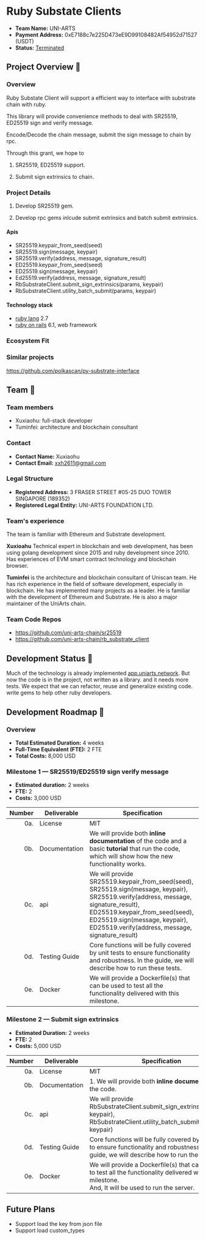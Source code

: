 # Ruby Substate Clients

* **Team Name:** UNI-ARTS
* **Payment Address:** 0xE7188c7e225D473eE9D99108482Af54952d71527 (USDT)
* **Status:** [Terminated](https://github.com/w3f/Grants-Program/pull/613#issuecomment-1122685293)

## Project Overview :page_facing_up:

### Overview

Ruby Substate Client will support a efficient way to interface with substrate chain with ruby.

This library will provide convenience methods to deal with SR25519, ED25519 sign and verify message.

Encode/Decode the chain message, submit the sign message to chain by rpc.

Through this grant, we hope to

1. SR25519, ED25519 support.

2. Submit sign extrinsics to chain.

### Project Details

1. Develop SR25519 gem.

2. Develop rpc gems inlcude submit extrinsics and batch submit extrinsics.

#### Apis

* SR25519.keypair_from_seed(seed)
* SR25519.sign(message, keypair)
* SR25519.verify(address, message, signature_result)
* ED25519.keypair_from_seed(seed)
* ED25519.sign(message, keypair)
* Ed25519.verify(address, message, signature_result)
* RbSubstrateClient.submit_sign_extrinsics(params, keypair)
* RbSubstrateClient.utility_batch_submit(params, keypair)

#### Technology stack

* [ruby lang](https://www.ruby-lang.org/) 2.7
* [ruby on rails](https://rubyonrails.org/) 6.1, web framework

### Ecosystem Fit

### Similar projects

<https://github.com/polkascan/py-substrate-interface>

## Team :busts_in_silhouette:

### Team members

* Xuxiaohu: full-stack developer
* Tuminfei: architecture and blockchain consultant

### Contact

* **Contact Name:** Xuxiaohu
* **Contact Email:** xxh2611@gmail.com

### Legal Structure

* **Registered Address:** 3 FRASER STREET #05-25 DUO TOWER SINGAPORE (189352)
* **Registered Legal Entity:** UNI-ARTS FOUNDATION LTD.

### Team's experience

The team is familiar with Ethereum and Substrate development.

**Xuxioahu** Technical expert in blockchain and web development,  has been using golang development since 2015 and ruby development since 2010. Has experiences of EVM smart contract technology and  blockchain browser.

**Tuminfei** is the architecture and blockchain consultant of Uniscan team. He has rich experience in the field of software development, especially in blockchain. He has implemented many projects as a leader. He is familiar with the development of Ethereum and Substrate. He is also a major maintainer of the UniArts chain.

### Team Code Repos

* <https://github.com/uni-arts-chain/sr25519>
* <https://github.com/uni-arts-chain/rb_substrate_client>

## Development Status :open_book:

Much of the technology is already implemented [app.uniarts.network](https://app.uniarts.network/). But now the code is in the project, not written as a library. and it needs more tests. We expect that we can refactor, reuse and generalize existing code. write gems to help other ruby developers.

## Development Roadmap :nut_and_bolt:

### Overview

* **Total Estimated Duration:** 4 weeks
* **Full-Time Equivalent (FTE):**  2 FTE
* **Total Costs:** 8,000 USD

### Milestone 1 — SR25519/ED25519 sign verify message

* **Estimated duration:** 2 weeks
* **FTE:**  2
* **Costs:** 3,000 USD

| Number | Deliverable | Specification |
| -----: | ----------- | ------------- |
| 0a. | License | MIT |
| 0b. | Documentation | We will provide both **inline documentation** of the code and a basic **tutorial** that run the code, which will show how the new functionality works. |
| 0c. | api | We will provide SR25519.keypair_from_seed(seed), SR25519.sign(message, keypair), SR25519.verify(address, message, signature_result), ED25519.keypair_from_seed(seed), ED25519.sign(message, keypair), ED25519.verify(address, message, signature_result)
| 0d. | Testing Guide | Core functions will be fully covered by unit tests to ensure functionality and robustness. In the guide, we will describe how to run these tests. |
| 0e. | Docker | We will provide a Dockerfile(s) that can be used to test all the functionality delivered with this milestone. |

### Milestone 2 — Submit sign extrinsics

* **Estimated Duration:** 2 weeks
* **FTE:**  2
* **Costs:** 5,000 USD

| Number | Deliverable           | Specification                                                |
| -----: | --------------------- | ------------------------------------------------------------ |
|    0a. | License               | MIT                                                          |
|    0b. | Documentation         | 1. We will provide both **inline documentation** of the code. |
|    0c. | api | We will provide RbSubstrateClient.submit_sign_extrinsics(params, keypair), RbSubstrateClient.utility_batch_submit(params, keypair)
|    0d. | Testing Guide         | Core functions will be fully covered by unit tests to ensure functionality and robustness. In the guide, we will describe how to run these tests. |
|    0e. | Docker                | We will provide a Dockerfile(s) that can be used to test all the functionality delivered with this milestone. <br />And, It will be used to run the server. |

## Future Plans

* Support load the key from json file
* Support load custom_types
